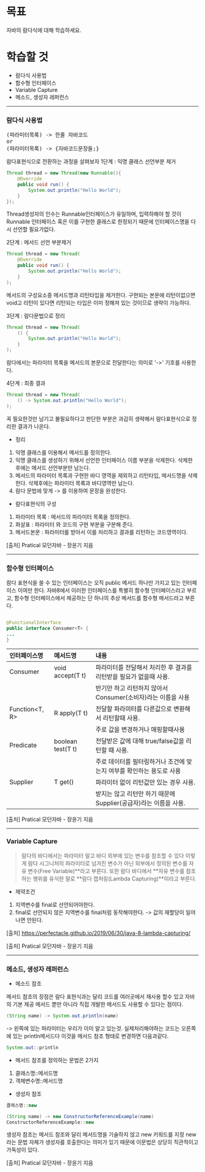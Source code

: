 # 목표

자바의 람다식에 대해 학습하세요.

# 학습할 것

- 람다식 사용법
- 함수형 인터페이스
- Variable Capture
- 메소드, 생성자 레퍼런스

---



### 람다식 사용법

<pre>
(파라미터목록) -> 한줄 자바코드
or
(파라미터목록) -> {자바코드문장들;}
</pre>

람다표현식으로 전환하는 과정을 살펴보자
1단계 : 익명 클래스 선언부분 제거
```java
Thread thread = new Thread(new Runnable(){
    @Override
    public void run() {
        System.out.println("Hello World");
    }
});
```

Thread생성자의 인수는 Runnable인터페이스가 유일하며, 
입력하해야 할 것이 Runnable 인터페이스 혹은 이를 구현한 클래스로 한정되기 때문에 
인터페이스명을 다시 선언할 필요가없다.

2단계 : 메서드 선언 부분제거
```java
Thread thread = new Thread(
    @Override
    public void run() {
        System.out.println("Hello World");
    }
);
```

메서드의 구성요소중 메서드명과 리턴타입을 제거한다.
구현되는 본문에 리턴이없으면 void고 리턴이 있다면 리턴되는 타입은 이미 정해져 있는 것이므로 생략이 가능하다.

3단계 : 람다문법으로 정리
```java
Thread thread = new Thread(
    () {
        System.out.println("Hello World");
    }
);
```

람다에서는 파라미터 목록을 메서드의 본문으로 전달한다는 의미로 '->' 기호를 사용한다.

4단계 : 최종 결과
```java
Thread thread = new Thread(
    () -> System.out.println("Hello World");
);
```

꼭 필요한것만 남기고 불필요하다고 판단한 부분은 과감히 생략해서 람다표현식으로 정리한 결과가 나온다.

- 정리
1. 익명 클래스를 이용해서 메서드를 정의한다.
2. 익명 클래스를 생성하기 위해서 선언한 인터페이스 이름 부분을 삭제한다. 삭제한 후에는 메서드 선언부분만 남는다.
3. 메서드의 파라미터 목록과 구현한 바디 영역을 제외하고 리턴타입, 메서드명을 삭제한다. 삭제후에는 파라미터 목록과 바디영역만 남는다.
4. 람다 문법에 맞게 -> 를 이용하여 문장을 완성한다.

- 람다표현식의 구성
1. 파라미터 목록 : 메서드의 파라미터 목록을 정의한다.
2. 화살표 : 파라미터 와 코드의 구현 부분을 구분해 준다.
3. 메서드본문 : 파라미터를 받아서 이를 처리하고 결과를 리턴하는 코드영역이다.

[출처] Pratical 모던자바 - 장윤기 지음 

---

### 함수형 인터페이스

람다 표현식을 쓸 수 있는 인터페이스는 오직 public 메서드 하나만 가지고 있는 인터페이스 이여만 한다.
자바8에서 이러한 인터페이스를 특별히 함수형 인터페이스라고 부르고, 함수형 인터페이스에서 제공하는 단 하나의 추상 메서드를 함수형 메서드라고 부른다.

```java

@FunctionalInterface
public interface Consumer<T> {
...
}
```

| 인터페이스명 | 메서드명 | 내용 |
| :--- | :---  | :---  |
| Consumer<T> | void accept(T t) | 파라미터를 전달해서 처리한 후 결과를 리턴받을 필요가 없을때 사용. | 
|  |  | 반기만 하고 리턴하지 않아서 Consumer(소비자)라는 이름을 사용 |
| Function<T, R> | R apply(T t) | 전달할 파라미터를 다른값으로 변환해서 리턴할때 사용. |
|  |  | 주로 값을 변경하거나 매핑할때사용 |
| Predicate<T> | boolean test(T t) | 전달받은 값에 대해 true/false값을 리턴할 때 사용. |
|  |  |  주로 데이터를 필터링하거나 조건에 맞는지 여부를 확인하는 용도로 사용 |
| Supplier<T> | T get() | 파라미터 없이 리턴값만 있는 경우 사용. |
|  |  |  받지는 않고 리턴만 하기 때문에 Supplier(공급자)라는 이름을 사용. |

[출처] Pratical 모던자바 - 장윤기 지음 

---

### Variable Capture

> 람다의 바디에서는 파라미터 말고 바디 외부에 있는 변수를 참조할 수 있다
> 이렇게 람다 시그니처의 파라미터로 넘겨진 변수가 아닌 외부에서 정의된 변수를 자유 변수(Free Variable)**라고 부른다.
> 또한 람다 바디에서 **자유 변수를 참조하는 행위를 유식한 말로 **람다 캡처링(Lambda Capturing)**이라고 부른다.

- 제약조건
1. 지역변수를 final로 선언되어야한다.
2. final로 선언되지 않은 지역변수를 final처럼 동작해야한다. -> 값의 재할당이 일어나면 안된다.

[출처] <https://perfectacle.github.io/2019/06/30/java-8-lambda-capturing/>

[출처] Pratical 모던자바 - 장윤기 지음 

---

### 메소드, 생성자 레퍼런스

- 메소드 참조

메서드 참조의 장점은 람다 표현식과는 달리 코드를 여러곳에서 재사용 할수 있고 
자바의 기본 제공 메서드 뿐만 아니라 직접 개발한 메서드도 사용할 수 있다는 점이다.

```java
(String name) -> System.out.println(name)
```

-> 왼쪽에 있는 파라미터는 우리가 이미 알고 있는것. 실제처리해야하는 코드는 오른쪽에 있는 println메서드다 
이것을 메서드 참조 형태로 변경하면 다음과같다. 

```java
System.out::println
```

- 메서드 참조를 정의하는 문법은 2가지
1. 클래스명::메서드명
2. 객체변수명::메서드명

- 생성자 참조

```java
클래스명::new
```

```java
(String name) -> new ConstructorReferenceExample(name)
ConstructorReferenceExample::new
```

생성자 참조는 메서드 참조와 달리 메서드명을 기술하지 않고 new 키워드를 지정
new 라는 문법 자체가 생성자를 호출한다는 의미가 있기 때문에 이문법은 상당히 직관적이고 가독성이 있다.

[출처] Pratical 모던자바 - 장윤기 지음 

